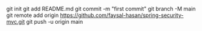 git init
git add README.md
git commit -m "first commit"
git branch -M main
git remote add origin https://github.com/faysal-hasan/spring-security-mvc.git
git push -u origin main
